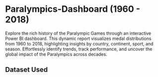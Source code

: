 # Paralympics-Dashboard (1960 - 2018)
Explore the rich history of the Paralympic Games through an interactive Power BI dashboard. This dynamic report visualizes medal distributions from 1960 to 2018, highlighting insights by country, continent, sport, and season. Effortlessly identify trends, track performance, and uncover the global impact of the Paralympics across decades.

## Dataset Used
